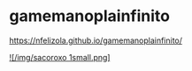# gamemanoplainfinito


https://nfelizola.github.io/gamemanoplainfinito/

[![/img/sacoroxo 1small.png]](https://github.com/Nfelizola/gamemanoplainfinito/blob/master/img/sacoroxo%201small.png)



